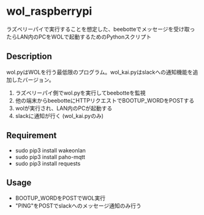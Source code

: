 # wol_raspberrypi

ラズベリーパイで実行することを想定した、beebotteでメッセージを受け取ったらLAN内のPCをWOLで起動するためのPythonスクリプト

## Description
wol.pyはWOLを行う最低限のプログラム。wol_kai.pyはslackへの通知機能を追加したバージョン。


1. ラズベリーパイ側でwol.pyを実行してbeebotteを監視
2. 他の端末からbeebotteにHTTPリクエストでBOOTUP_WORDをPOSTする
3. wolが実行され、LAN内のPCが起動する
4. slackに通知が行く (wol_kai.pyのみ)

## Requirement
* sudo pip3 install wakeonlan
* sudo pip3 install paho-mqtt
* sudo pip3 install requests

## Usage
* BOOTUP_WORDをPOSTでWOL実行
* "PING"をPOSTでslackへのメッセージ通知のみ行う
